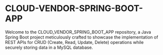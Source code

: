 # CLOUD-VENDOR-SPRING-BOOT-APP
Welcome to the CLOUD_VENDOR_SPRING_BOOT_APP repository, a Java Spring Boot project meticulously crafted to showcase the implementation of REST APIs for CRUD (Create, Read, Update, Delete) operations while securely storing data in a MySQL database.
